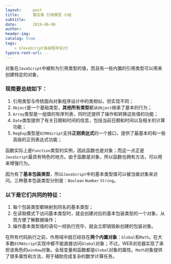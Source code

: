 ```yaml
---
layout:     post
title:      第五章 引用类型 小结
subtitle:  
date:       2019-06-06
author:     
header-img: 
catalog: true
tags:
    - 《JavaScript高级程序设计》
typora-root-url: ..
---
```


​    对象在`JavaScript`中被称为引用类型的值，而且有一些内置的引用类型可以用来创建特定的对象，

### 现简要总结如下：

1. 引用类型与传统面向对象程序设计中的类相似，但实现不同；
2. `Object`是一个基础类型，**其他所有类型**都从`Object`继承了基本的行为；
3. `Array`类型是一组值的有序列表，同时还提供了操作和转换这些值的功能；
4. `Date`类型提供了有关日期和时间的信息，包括当前日期和时间以及相关的计算功能；
5. `RegExp`类型是`ECMAScript`支持**正则表达式**的一个接口，提供了最基本的和一些高级的正则表达式功能；

​    函数实际上是`Function`类型的实例，因此函数也是对象；而这一点正是`JavaScript`最具有特色的地方。由于函数是对象，所以函数也拥有方法，可以用来增强行为。

​    因为有了**基本包装类型**，所以`JavaScript`中的基本类型值可以被当做对象来访问。三种基本包装类型分别是：`Boolean` `Number` `String`。

### 以下是它们共同的特征：

1. 每个包装类型都映射到同名的基本类型；
2. 在读取模式下访问基本类型时，就会创建对应的基本包装类型的一个对象，从而方便了解数据操作；
3. 操作基本类型值的语句一经执行完毕，就会立即销毁新创建的包装对象。

​    在所有代码执行之前，作用域中就已经存在**两个内置对象**：`Global`和`Math`。在大多数`ECMAScript`实现中都不能直接访问`Global`对象；不过，WEB浏览器实现了承担该角色的`window`对象。全局变量和函数都是`Global`对象的属性。`Math`对象提供了很多属性和方法，用于辅助完成复杂的数学计算任务。
